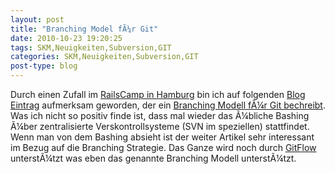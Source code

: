 ```yaml
---
layout: post
title: "Branching Model fÃ¼r Git"
date: 2010-10-23 19:20:25
tags: SKM,Neuigkeiten,Subversion,GIT
categories: SKM,Neuigkeiten,Subversion,GIT
post-type: blog
---
```

Durch einen Zufall im <a href="http://railscamp-hamburg.de/">RailsCamp in Hamburg</a> bin ich auf folgenden <a href="http://nvie.com/posts/a-successful-git-branching-model/">Blog Eintrag</a> aufmerksam geworden, der ein <a href="http://nvie.com/posts/a-successful-git-branching-model/">Branching Modell fÃ¼r Git bechreibt</a>. Was ich nicht so positiv finde ist, dass mal wieder das Ã¼bliche Bashing Ã¼ber zentralisierte Verskontrollsysteme (SVN im speziellen) stattfindet. Wenn man von dem Bashing absieht ist der weiter Artikel sehr interessant im Bezug auf die Branching Strategie. Das Ganze wird noch durch <a href="http://github.com/nvie/gitflow">GitFlow</a> unterstÃ¼tzt was eben das genannte Branching Modell unterstÃ¼tzt.
